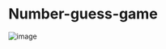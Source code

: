 # Number-guess-game
![image](https://github.com/chanmin97/Number-guess-game/assets/92173657/e250a1df-6108-428f-99aa-b713b65c3439)

